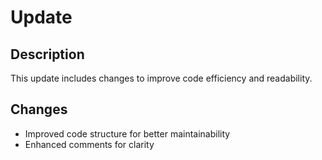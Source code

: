 # Update

## Description
This update includes changes to improve code efficiency and readability.

## Changes
- Improved code structure for better maintainability
- Enhanced comments for clarity